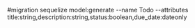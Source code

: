 #migration
sequelize model:generate --name Todo --attributes title:string,description:string,status:boolean,due_date:dateonly